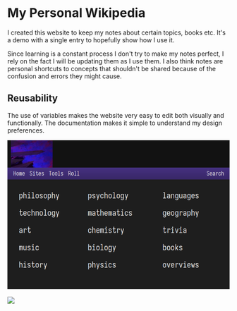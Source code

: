 # My Personal Wikipedia

I created this website to keep my notes about certain topics, books etc.
It's a demo with a single entry to hopefully show how I use it.

Since learning is a constant process I don't try to make my notes perfect,
I rely on the fact I will be updating them as I use them.
I also think notes are personal shortcuts to concepts that shouldn't be shared
because of the confusion and errors they might cause.

## Reusability

The use of variables makes the website very easy to edit
both visually and functionally.
The documentation makes it simple to understand my design preferences.

![](preview.png)

![](preview.gif)
